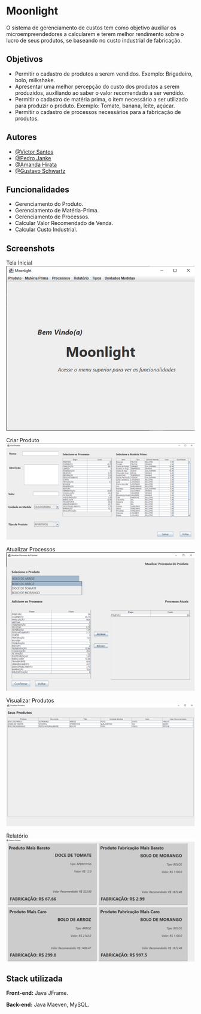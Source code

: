 # Moonlight

O sistema de gerenciamento de custos tem como objetivo auxiliar os microempreendedores a calcularem e terem melhor rendimento sobre o lucro de seus produtos, se baseando no custo industrial de fabricação.

## Objetivos

- Permitir o cadastro de produtos a serem vendidos. Exemplo: Brigadeiro, bolo, milkshake.
- Apresentar uma melhor percepção do custo dos produtos a serem produzidos, auxiliando ao saber o valor recomendado a ser vendido.
- Permitir o cadastro de matéria prima, o item necessário a ser utilizado para produzir o produto. Exemplo: Tomate, banana, leite, açúcar.
- Permitir o cadastro de processos necessários para a fabricação de produtos.

## Autores

- [@Victor Santos](https://www.github.com/victorsantos09)
- [@Pedro Janke](https://github.com/pedrojanke)
- [@Amanda Hirata](https://github.com/Amahitsu)
- [@Gustavo Schwartz](https://github.com/gustavohschwartz)

## Funcionalidades

- Gerenciamento do Produto.
- Gerenciamento de Matéria-Prima.
- Gerenciamento de Processos.
- Calcular Valor Recomendado de Venda.
- Calcular Custo Industrial.

## Screenshots

Tela Inicial
![Tela Inicial](public/img/telaInicial.png)

Criar Produto
![Criar Produto](public/img/CriarProduto.png)

Atualizar Processos
![Atualizar Processos](public/img/AtualizarProcessos.png)

Visualizar Produtos
![Visualizar Produtos](public/img/VisualizarProdutos.png)

Relatório
![Relatório](public/img/Relatorio.png)

## Stack utilizada

**Front-end:** Java JFrame.

**Back-end:** Java Maeven, MySQL.
